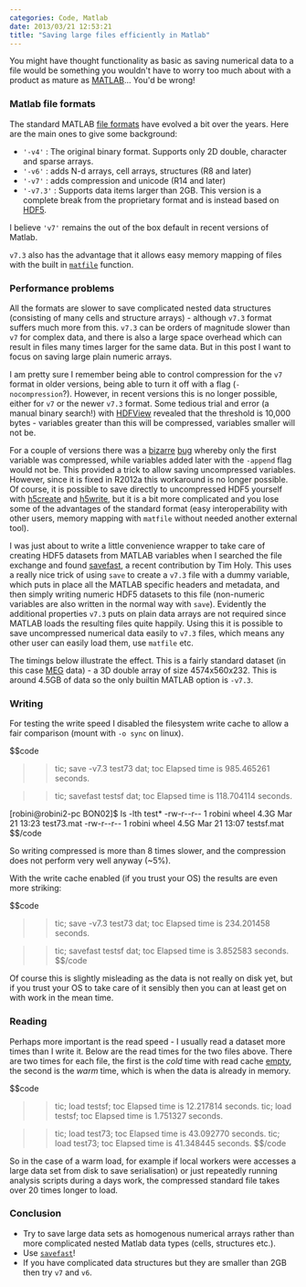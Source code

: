 ```yaml
---
categories: Code, Matlab
date: 2013/03/21 12:53:21
title: "Saving large files efficiently in Matlab"
---
```


You might have thought functionality as basic as saving numerical data to a file would be something you wouldn't have to worry too much about with a product as mature as [MATLAB](http://www.mathworks.co.uk/products/matlab/)... You'd be wrong!

### Matlab file formats

The standard MATLAB [file formats](http://www.mathworks.co.uk/help/matlab/ref/save.html) have evolved a bit over the years. Here are the main ones to give some background:

- `'-v4'` : The original binary format. Supports only 2D double, character and sparse arrays.
- `'-v6'` : adds N-d arrays, cell arrays, structures (R8 and later)
- `'-v7'` : adds compression and unicode (R14 and later)
- `'-v7.3'` : Supports data items larger than 2GB. This version is a complete break from the proprietary format and is instead based on [HDF5](http://en.wikipedia.org/wiki/Hierarchical_Data_Format). 

I believe `'v7'` remains the out of the box default in recent versions of Matlab.

`v7.3` also has the advantage that it allows easy memory mapping of files with the built in [`matfile`](http://www.mathworks.co.uk/help/matlab/ref/matfile.html) function.

### Performance problems

All the formats are slower to save complicated nested data structures (consisting of many cells and structure arrays) - although `v7.3` format suffers much more from this. `v7.3` can be orders of magnitude slower than `v7` for complex data, and there is also a large space overhead which can result in files many times larger for the same data. But in this post I want to focus on saving large plain numeric arrays. 

I am pretty sure I remember being able to control compression for the `v7` format in older versions, being able to turn it off with a flag (`-nocompression`?). However, in recent versions this is no longer possible, either for `v7` or the newer `v7.3` format. Some tedious trial and error (a manual binary search!) with [HDFView](http://www.hdfgroup.org/hdf-java-html/hdfview/) revealed that the threshold is 10,000 bytes - variables greater than this will be compressed, variables smaller will not be. 

For a couple of versions there was a [bizarre](http://stackoverflow.com/questions/4949939/matlab-saving-several-variables-to-v7-3-hdf5-mat-files-seems-to-be-faster) [bug](http://www.mathworks.co.uk/support/bugreports/784028) whereby only the first variable was compressed, while variables added later with the `-append` flag would not be. This provided a trick to allow saving uncompressed variables. However, since it is fixed in R2012a this workaround is no longer possible. Of course, it is possible to save directly to uncompressed HDF5 yourself with [h5create](http://www.mathworks.co.uk/help/matlab/ref/h5create.html) and [h5write](http://www.mathworks.co.uk/help/matlab/ref/h5write.html), but it is a bit more complicated and you lose some of the advantages of the standard format (easy interoperability with other users, memory mapping with `matfile` without needed another external tool). 

I was just about to write a little convenience wrapper to take care of creating HDF5 datasets from MATLAB variables when I searched the file exchange and found [savefast](http://www.mathworks.co.uk/matlabcentral/fileexchange/39721-save-mat-files-more-quickly), a recent contribution by Tim Holy. This uses a really nice trick of using `save` to create a `v7.3` file with a dummy variable, which puts in place all the MATLAB specific headers and metadata, and then simply writing numeric HDF5 datasets to this file (non-numeric variables are also written in the normal way with `save`). Evidently the additional properties `v7.3` puts on plain data arrays are not required since MATLAB loads the resulting files quite happily. Using this it is possible to save uncompressed numerical data easily to `v7.3` files, which means any other user can easily load them, use `matfile` etc. 

The timings below illustrate the effect. This is a fairly standard dataset (in this case [MEG](http://en.wikipedia.org/wiki/Magnetoencephalography) data) - a 3D double array of size 4574x560x232. This is around 4.5GB of data so the only builtin MATLAB option is `-v7.3`. 

### Writing

For testing the write speed I disabled the filesystem write cache to allow a fair comparison (mount with `-o sync` on linux). 

$$code
>> tic; save -v7.3 test73 dat; toc
Elapsed time is 985.465261 seconds.

>> tic; savefast testsf dat; toc
Elapsed time is 118.704114 seconds.

[robini@robini2-pc BON02]$ ls -lth test*
-rw-r--r-- 1 robini wheel 4.3G Mar 21 13:23 test73.mat
-rw-r--r-- 1 robini wheel 4.5G Mar 21 13:07 testsf.mat
$$/code

So writing compressed is more than 8 times slower, and the compression does not perform very well anyway (~5%). 

With the write cache enabled (if you trust your OS) the results are even more striking:

$$code
>> tic; save -v7.3 test73 dat; toc
Elapsed time is 234.201458 seconds.

>> tic; savefast testsf dat; toc
Elapsed time is 3.852583 seconds.
$$/code

Of course this is slightly misleading as the data is not really on disk yet, but if you trust your OS to take care of it sensibly then you can at least get on with work in the mean time. 

### Reading

Perhaps more important is the read speed - I usually read a dataset more times than I write it. Below are the read times for the two files above. There are two times for each file, the first is the *cold* time with read cache [empty](http://kassoulet.blogspot.co.uk/2007/12/how-to-clear-disk-cache-in-linux.html), the second is the *warm* time, which is when the data is already in memory.

$$code
>> tic; load testsf; toc
Elapsed time is 12.217814 seconds.
>> tic; load testsf; toc
Elapsed time is 1.751327 seconds.

>> tic; load test73; toc
Elapsed time is 43.092770 seconds.
>> tic; load test73; toc
Elapsed time is 41.348445 seconds.
$$/code

So in the case of a warm load, for example if local workers were accesses a large data set from disk to save serialisation) or just repeatedly running analysis scripts during a days work, the compressed standard file takes over 20 times longer to load.  

### Conclusion

- Try to save large data sets as homogenous numerical arrays rather than more complicated nested Matlab data types (cells, structures etc.).
- Use [`savefast`](http://www.mathworks.co.uk/matlabcentral/fileexchange/39721-save-mat-files-more-quickly)!
- If you have complicated data structures but they are smaller than 2GB then try `v7` and `v6`.


